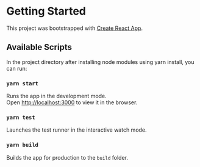 # Getting Started

This project was bootstrapped with [Create React App](https://github.com/facebook/create-react-app).

## Available Scripts

In the project directory after installing node modules using yarn install, you can run:

### `yarn start`

Runs the app in the development mode.\
Open [http://localhost:3000](http://localhost:3000) to view it in the browser.

### `yarn test`

Launches the test runner in the interactive watch mode.

### `yarn build`

Builds the app for production to the `build` folder.
